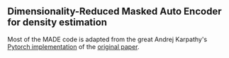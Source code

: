 ## Dimensionality-Reduced Masked Auto Encoder for density estimation
Most of the MADE code is adapted from the great Andrej Karpathy's [Pytorch implementation](https://github.com/karpathy/pytorch-made) of the [original paper](https://arxiv.org/abs/1502.03509).


